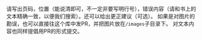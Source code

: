 请写出页码，位置（能说清即可，不一定非要写明行号），错误内容（请和书上的文本精确一致，以便我们搜索）。还可以给出更正建议（可选）。
如果是对图片的勘误，也可以直接往这个库中发PR，并把图片放在`/images`子目录下。
对文本内容也同样提倡用PR的形式提交。
